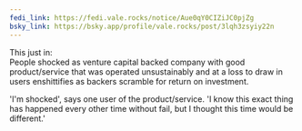 ```yaml
---
fedi_link: https://fedi.vale.rocks/notice/Aue0qY0CIZiJC0pjZg
bsky_link: https://bsky.app/profile/vale.rocks/post/3lqh3zsyiy22n
---
```


This just in: \
People shocked as venture capital backed company with good product/service that was operated unsustainably and at a loss to draw in users enshittifies as backers scramble for return on investment.

'I'm shocked', says one user of the product/service. 'I know this exact thing has happened every other time without fail, but I thought this time would be different.'
